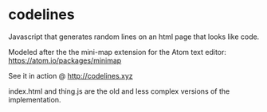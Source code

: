 # codelines
Javascript that generates random lines on an html page that looks like code.

Modeled after the the mini-map extension for the Atom text editor: https://atom.io/packages/minimap

See it in action @ http://codelines.xyz

index.html and thing.js are the old and less complex versions of the implementation.
